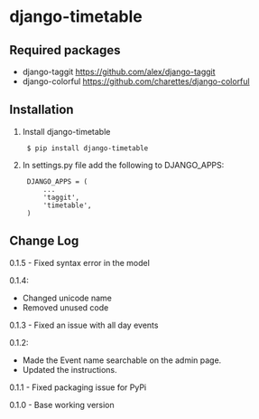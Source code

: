 django-timetable
========================


Required packages
------------------
* django-taggit
    https://github.com/alex/django-taggit
* django-colorful
    https://github.com/charettes/django-colorful


Installation
------------

1. Install django-timetable

        $ pip install django-timetable

2. In settings.py file add the following to DJANGO_APPS:

        DJANGO_APPS = (
            ...
            'taggit',
            'timetable',
        )


Change Log
----------

0.1.5 - Fixed syntax error in the model

0.1.4:
- Changed unicode name
- Removed unused code

0.1.3 - Fixed an issue with all day events

0.1.2:
- Made the Event name searchable on the admin page.
- Updated the instructions.

0.1.1 - Fixed packaging issue for PyPi

0.1.0 - Base working version
